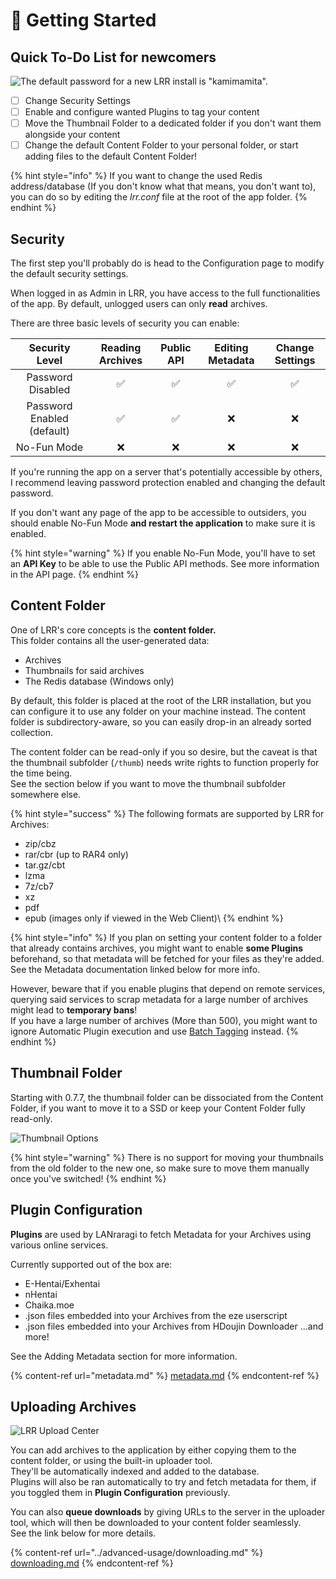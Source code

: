 # 🚀 Getting Started

## Quick To-Do List for newcomers

![The default password for a new LRR install is "kamimamita".](<../.screenshots/login.png>)

* [ ] Change Security Settings
* [ ] Enable and configure wanted Plugins to tag your content
* [ ] Move the Thumbnail Folder to a dedicated folder if you don't want them alongside your content
* [ ] Change the default Content Folder to your personal folder, or start adding files to the default Content Folder!

{% hint style="info" %}
If you want to change the used Redis address/database (If you don't know what that means, you don't want to), you can do so by editing the _lrr.conf_ file at the root of the app folder.
{% endhint %}

## Security

The first step you'll probably do is head to the Configuration page to modify the default security settings.

When logged in as Admin in LRR, you have access to the full functionalities of the app. By default, unlogged users can only **read** archives.

There are three basic levels of security you can enable:

|       Security Level       | Reading Archives | Public API | Editing Metadata | Change Settings |
| :------------------------: | :--------------: | :--------: | :--------------: | :-------------: |
|      Password Disabled     |         ✅        |      ✅     |         ✅        |        ✅        |
| Password Enabled (default) |         ✅        |      ✅     |         ❌        |        ❌        |
|         No-Fun Mode        |         ❌        |      ❌     |         ❌        |        ❌        |

If you're running the app on a server that's potentially accessible by others, I recommend leaving password protection enabled and changing the default password.

If you don't want any page of the app to be accessible to outsiders, you should enable No-Fun Mode **and restart the application** to make sure it is enabled.

{% hint style="warning" %}
If you enable No-Fun Mode, you'll have to set an **API Key** to be able to use the Public API methods. See more information in the API page.
{% endhint %}

## Content Folder

One of LRR's core concepts is the **content folder.**\
This folder contains all the user-generated data:

* Archives
* Thumbnails for said archives
* The Redis database (Windows only)

By default, this folder is placed at the root of the LRR installation, but you can configure it to use any folder on your machine instead. The content folder is subdirectory-aware, so you can easily drop-in an already sorted collection.

The content folder can be read-only if you so desire, but the caveat is that the thumbnail subfolder (`/thumb`) needs write rights to function properly for the time being.  
See the section below if you want to move the thumbnail subfolder somewhere else.

{% hint style="success" %}
The following formats are supported by LRR for Archives:

* zip/cbz
* rar/cbr (up to RAR4 only)
* tar.gz/cbt
* lzma
* 7z/cb7
* xz
* pdf
* epub (images only if viewed in the Web Client)\\
{% endhint %}

{% hint style="info" %}
If you plan on setting your content folder to a folder that already contains archives, you might want to enable **some Plugins** beforehand, so that metadata will be fetched for your files as they're added. See the Metadata documentation linked below for more info.

However, beware that if you enable plugins that depend on remote services, querying said services to scrap metadata for a large number of archives might lead to **temporary bans**!\
If you have a large number of archives (More than 500), you might want to ignore Automatic Plugin execution and use [Batch Tagging](../advanced-usage/batch-tagging/) instead.
{% endhint %}

## Thumbnail Folder

Starting with 0.7.7, the thumbnail folder can be dissociated from the Content Folder, if you want to move it to a SSD or keep your Content Folder fully read-only.

![Thumbnail Options](../.screenshots/thumbchange.png)

{% hint style="warning" %}
There is no support for moving your thumbnails from the old folder to the new one, so make sure to move them manually once you've switched!
{% endhint %}

## Plugin Configuration

**Plugins** are used by LANraragi to fetch Metadata for your Archives using various online services.

Currently supported out of the box are:

* E-Hentai/Exhentai
* nHentai
* Chaika.moe
* .json files embedded into your Archives from the eze userscript
* .json files embedded into your Archives from HDoujin Downloader ...and more!

See the Adding Metadata section for more information.

{% content-ref url="metadata.md" %}
[metadata.md](metadata.md)
{% endcontent-ref %}

## Uploading Archives

![LRR Upload Center](../.screenshots/uploading.png)

You can add archives to the application by either copying them to the content folder, or using the built-in uploader tool.  
They'll be automatically indexed and added to the database.  
Plugins will also be ran automatically to try and fetch metadata for them, if you toggled them in **Plugin Configuration** previously.

You can also **queue downloads** by giving URLs to the server in the uploader tool, which will then be downloaded to your content folder seamlessly.  
See the link below for more details.

{% content-ref url="../advanced-usage/downloading.md" %}
[downloading.md](../advanced-usage/downloading.md)
{% endcontent-ref %}

